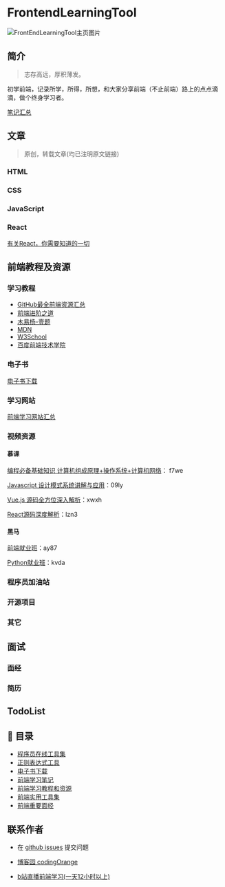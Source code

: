 # FrontendLearningTool

![FrontEndLearningTool主页图片](https://images.cnblogs.com/cnblogs_com/zhangguicheng/1618684/o_200417153555FrontEndLearningTool主页图片.jpg) 

## 简介

> 志存高远，厚积薄发。

初学前端，记录所学，所得，所想，和大家分享前端（不止前端）路上的点点滴滴，做个终身学习者。

[笔记汇总]()

## 文章

> 原创，转载文章(均已注明原文链接)

### HTML

### CSS

### JavaScript

### React

[有关React，你需要知道的一切](https://github.com/hateonion/react-bits-CN)

## 前端教程及资源

### 学习教程

 - [GitHub最全前端资源汇总](http://fenghub.top/front-end-index/index.html)
 - [前端进阶之道](https://yuchengkai.cn/)
 - [木易杨-壹题](https://muyiy.cn/question/)
 - [MDN](https://developer.mozilla.org/zh-CN/) 
 - [W3School](https://www.w3school.com.cn/) 
 - [百度前端技术学院](http://ife.baidu.com/) 

### 电子书

[电子书下载](/help/frontendLearningMaterial.html)

### 学习网站

[前端学习网站汇总](/前端学习教程/前端学习网站.html)

### 视频资源

#### 慕课

[编程必备基础知识 计算机组成原理+操作系统+计算机网络](https://pan.baidu.com/s/1F4OLRZs3hcs3mSYLyEzxKw)： f7we

[Javascript 设计模式系统讲解与应用](https://pan.baidu.com/s/1wBC_pNrepyvak8Sw99hDjA)：09ly

[Vue.js 源码全方位深入解析](https://pan.baidu.com/s/1RSFXavKsdlvXm5SmCuA1mg)：xwxh

[React源码深度解析](https://pan.baidu.com/s/1arEN9-z8-yPUnE_Ij4IVow )：lzn3 

#### 黑马

[前端就业班](https://pan.baidu.com/s/1xGFfDXa5CDFEVlCWl0cjNg)：ay87

[Python就业班](https://pan.baidu.com/s/14ySRHPPl-5jE7Ee116Ww_Q)：kvda

### 程序员加油站

### 开源项目



### 其它

## 面试

### 面经

### 简历

## TodoList





## 📖 目录

- [程序员在线工具集](https://tool.lu/)
- [正则表达式工具](/src/regulationExpression.html)
- [电子书下载](help/frontendLearningMaterial.html)
- [前端学习笔记](/前端学习笔记/前端学习笔记.md)
- [前端学习教程和资源](https://happyCoding1024.github.io/FrontendLearningTool/file/前端学习教程/前端学习教程.html)
- [前端实用工具集](https://happyCoding1024.github.io/FrontendLearningTool/file/前端实用工具集/前端实用工具集.html)
- [前端重要面经](https://happyCoding1024.github.io/FrontendLearningTool/file/前端面经/前端面经.html)

## 联系作者

- 在 [github issues](https://github.com/happyCoding1024/FrontendLearningTool/issues) 提交问题
- [博客园 codingOrange](https://www.cnblogs.com/zhangguicheng/)

- [b站直播前端学习(一天12小时以上)](https://space.bilibili.com/421338049)

